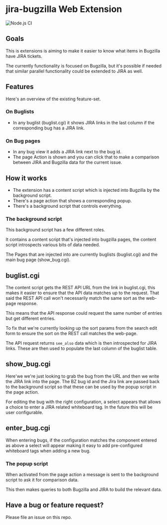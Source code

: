 # jira-bugzilla Web Extension

![Node.js CI](https://github.com/mozilla/jira-bz/actions/workflows/ci.yml/badge.svg)

## Goals

This is extensions is aiming to make it easier to know what items in
Bugzilla have JIRA tickets.

The currently functionality is focused on Bugzilla, but it's possible if
needed that similar parallel functionality could be extended to JIRA as well.

## Features

Here's an overview of the existing feature-set.

### On Buglists

- In any buglist (buglist.cgi) it shows JIRA links in the last column if the corresponding bug has a JIRA link.

### On Bug pages

- In any bug view it adds a JIRA link next to the bug id.
- The page Action is shown and you can click that to make a comparison between JIRA and Bugzilla data for the current issue.

## How it works

- The extension has a content script which is injected into Bugzilla by the background script.
- There's a page action that shows a corresponding popup.
- There's a background script that controls everything.

### The background script

This background script has a few different roles.

It contains a content script that's injected into bugzilla pages, the content
script introspects various bits of data needed.

The Pages that are injected into are currently buglists (buglist.cgi) and the
main bug page (show_bug.cgi).

## buglist.cgi

The content script gets the REST API URL from the link in buglist.cgi, this makes
it easier to ensure that the API data matches up to the request. That said the REST
API call won't necessarily match the same sort as the web-page response.

This means that the API response could request the same number of entries but get different entries.

To fix that we're currently looking up the sort params from the search edit form to ensure the sort on the REST call matches the web-page.

The API request returns `see_also` data which is then introspected for JIRA links. These are then
used to populate the last column of the buglist table.

## show_bug.cgi

Here'we we're just looking to grab the bug from the URL and then we write the JIRA link into the page.
The BZ bug id and the Jira link are passed back to the background script so that these can be used by the popup script
in the page action.

For editing the bug with the right configuration, a select appears that allows a choice to enter a JIRA related whiteboard tag. In the future this will be user configurable.

## enter_bug.cgi

When entering bugs, if the configuration matches the component entered as above a select will appear making it easy to add pre-configured whiteboard tags when adding a new bug.

### The popup script

When activated from the page action a message is sent to the background script to ask it for comparison data.

This then makes queries to both Bugzilla and JIRA to build the relevant data.

## Have a bug or feature request?

Please file an issue on this repo.

